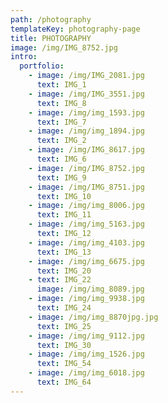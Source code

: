 ```yaml
---
path: /photography
templateKey: photography-page
title: PHOTOGRAPHY
image: /img/IMG_8752.jpg
intro:
  portfolio:
    - image: /img/IMG_2081.jpg
      text: IMG_1
    - image: /img/IMG_3551.jpg
      text: IMG_8
    - image: /img/img_1593.jpg
      text: IMG_7
    - image: /img/img_1894.jpg
      text: IMG_2
    - image: /img/IMG_8617.jpg
      text: IMG_6
    - image: /img/IMG_8752.jpg
      text: IMG_9
    - image: /img/IMG_8751.jpg
      text: IMG_10
    - image: /img/img_8006.jpg
      text: IMG_11
    - image: /img/img_5163.jpg
      text: IMG_12
    - image: /img/img_4103.jpg
      text: IMG_13
    - image: /img/img_6675.jpg
      text: IMG_20
    - text: IMG_22
      image: /img/img_8089.jpg
    - image: /img/img_9938.jpg
      text: IMG_24
    - image: /img/img_8870jpg.jpg
      text: IMG_25
    - image: /img/img_9112.jpg
      text: IMG_30
    - image: /img/img_1526.jpg
      text: IMG_54
    - image: /img/img_6018.jpg
      text: IMG_64
---
```

